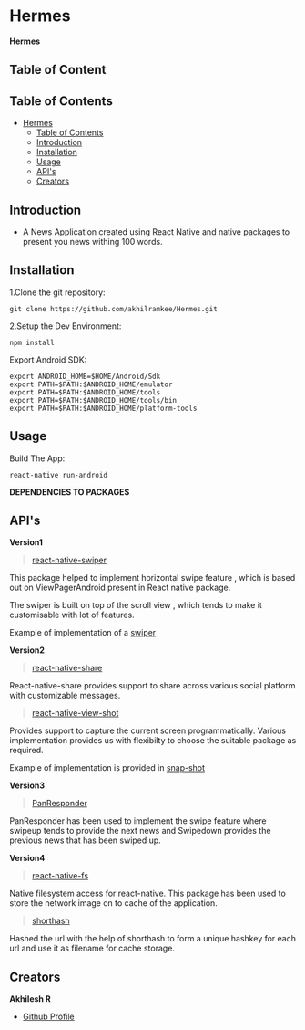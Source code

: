 # Hermes
**Hermes**

## Table of Content
## Table of Contents
- [Hermes](#Hermes)
  - [Table of Contents](#Table-of-Contents)
  - [Introduction](#Introduction)
  - [Installation](#Installation)
  - [Usage](#Usage)
  - [API's](#APIs)
  - [Creators](#Creators)

## Introduction
 - A News Application created using React Native and native packages to present you news withing 100 words.


## Installation
1.Clone the git repository:

`git clone https://github.com/akhilramkee/Hermes.git`

2.Setup the Dev Environment:

`npm install`

Export Android SDK:

```
export ANDROID_HOME=$HOME/Android/Sdk
export PATH=$PATH:$ANDROID_HOME/emulator
export PATH=$PATH:$ANDROID_HOME/tools
export PATH=$PATH:$ANDROID_HOME/tools/bin
export PATH=$PATH:$ANDROID_HOME/platform-tools

```
## Usage
Build The App:

`react-native run-android`

**DEPENDENCIES TO PACKAGES**

## API's

**Version1**
>[react-native-swiper](https://github.com/leecade/react-native-swiper/blob/master/src/index.js) 

This package helped to implement horizontal swipe feature , which is based out on ViewPagerAndroid 
present in React native package.

The swiper is built on top of the scroll view , which tends to make it customisable with lot of features.

Example of implementation of a [swiper](https://www.npmjs.com/package/react-native-swiper)

**Version2**
>[react-native-share](https://github.com/react-native-community/react-native-share)

 React-native-share provides support to share across various social platform with customizable messages.

>[react-native-view-shot](https://github.com/gre/react-native-view-shot)

Provides support to capture the current screen programmatically. Various implementation provides us with flexibilty to choose the suitable package as required.

Example of implementation is provided in [snap-shot](https://github.com/gre/react-native-view-shot)

**Version3**
>[PanResponder](https://facebook.github.io/react-native/docs/panresponder.html)

PanResponder has been used to implement the swipe feature where swipeup tends to provide the next news and Swipedown provides the previous news that has been swiped up.

**Version4**
>[react-native-fs](https://www.npmjs.com/package/react-native-fs/v/1.2.0)

Native filesystem access for react-native. This package has been used to store the network image on to cache of the application.

>[shorthash](https://www.npmjs.com/package/shorthash)

Hashed the url with the help of shorthash to form a unique hashkey for each url and use it as filename for cache storage.


## Creators

**Akhilesh R**
* [Github Profile](<https://github.com/akhilramkee>)
